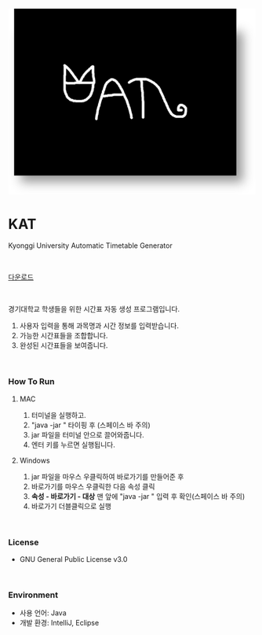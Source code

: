 ![KAT_logo](KAT_logo.png)

# KAT
Kyonggi University Automatic Timetable Generator
  
&nbsp;  
  
[다운로드](https://github.com/wontory/KAT/releases/tag/v1.0.0)
  
&nbsp;  
  
경기대학교 학생들을 위한 시간표 자동 생성 프로그램입니다.  
1. 사용자 입력을 통해 과목명과 시간 정보를 입력받습니다.
2. 가능한 시간표들을 조합합니다.
3. 완성된 시간표들을 보여줍니다.
  
&nbsp;  
  
### How To Run
1. MAC
    1. 터미널을 실행하고.
    2. "java -jar " 타이핑 후 (스페이스 바 주의)
    3. jar 파일을 터미널 안으로 끌어와줍니다.
    4. 엔터 키를 누르면 실행됩니다.

2. Windows
    1. jar 파일을 마우스 우클릭하여 바로가기를 만들어준 후
    2. 바로가기를 마우스 우클릭한 다음 속성 클릭
    3. **속성 - 바로가기 - 대상** 맨 앞에 "java -jar " 입력 후 확인(스페이스 바 주의)
    4. 바로가기 더블클릭으로 실행
  
&nbsp;  
  
### License
- GNU General Public License v3.0

&nbsp;  

### Environment
- 사용 언어: Java  
- 개발 환경: IntelliJ, Eclipse
